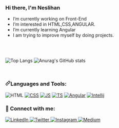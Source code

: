 ### Hi there, I'm Neslihan 


- I’m currently working on Front-End
- I’m interested in HTML,CSS,ANGULAR.  
- I’m currently learning Angular
- I am trying to improve myself by doing projects.
<br>
<br>

![Top Langs](https://github-readme-stats.vercel.app/api/top-langs/?username=Nslhnatasvr&layout=compact)
![Anurag's GitHub stats](https://github-readme-stats.vercel.app/api?username=Nslhnatasvr&theme=vue&show_icons=true)

<br>

<h3 dir="auto"><a id="user-content-languages-and-tools" class="anchor" aria-hidden="true" href="#languages-and-tools"><svg class="octicon octicon-link" viewBox="0 0 16 16" version="1.1" width="16" height="16" aria-hidden="true"><path fill-rule="evenodd" d="M7.775 3.275a.75.75 0 001.06 1.06l1.25-1.25a2 2 0 112.83 2.83l-2.5 2.5a2 2 0 01-2.83 0 .75.75 0 00-1.06 1.06 3.5 3.5 0 004.95 0l2.5-2.5a3.5 3.5 0 00-4.95-4.95l-1.25 1.25zm-4.69 9.64a2 2 0 010-2.83l2.5-2.5a2 2 0 012.83 0 .75.75 0 001.06-1.06 3.5 3.5 0 00-4.95 0l-2.5 2.5a3.5 3.5 0 004.95 4.95l1.25-1.25a.75.75 0 00-1.06-1.06l-1.25 1.25a2 2 0 01-2.83 0z"></path></svg></a>Languages and Tools:</h3>

<img src="https://camo.githubusercontent.com/103440c07d61dcd43adaf6508794f08def2e84f682b961c9bafedd31c8ed3d4f/68747470733a2f2f696d672e736869656c64732e696f2f62616467652f2d48544d4c2d3035313232413f7374796c653d666f722d7468652d6261646765266c6f676f3d48544d4c35266c6f676f436f6c6f723d453334463236" alt="HTML" data-canonical-src="https://img.shields.io/badge/-HTML-05122A?style=for-the-badge&amp;logo=HTML5&amp;logoColor=E34F26" style="max-width: 100%;"> <a target="_blank" rel="noopener noreferrer" href="https://camo.githubusercontent.com/b2e0e38ce4a6d350dc009cadf8fdaf165b1c508779b78cd1b638fc6a000554b2/68747470733a2f2f696d672e736869656c64732e696f2f62616467652f2d4353532d3035313232413f7374796c653d666f722d7468652d6261646765266c6f676f3d43535333266c6f676f436f6c6f723d323638464339"><img src="https://camo.githubusercontent.com/b2e0e38ce4a6d350dc009cadf8fdaf165b1c508779b78cd1b638fc6a000554b2/68747470733a2f2f696d672e736869656c64732e696f2f62616467652f2d4353532d3035313232413f7374796c653d666f722d7468652d6261646765266c6f676f3d43535333266c6f676f436f6c6f723d323638464339" alt="CSS" data-canonical-src="https://img.shields.io/badge/-CSS-05122A?style=for-the-badge&amp;logo=CSS3&amp;logoColor=268FC9" style="max-width: 100%;"></a> <a target="_blank" rel="noopener noreferrer" href="https://camo.githubusercontent.com/4a011b089314dbc7e1df54805d3c035685e57dc9cb686763c45dcce482b94b52/68747470733a2f2f696d672e736869656c64732e696f2f62616467652f2d4a6176617363726970742d3035313232413f7374796c653d666f722d7468652d6261646765266c6f676f3d6a617661736372697074"><img src="https://camo.githubusercontent.com/4a011b089314dbc7e1df54805d3c035685e57dc9cb686763c45dcce482b94b52/68747470733a2f2f696d672e736869656c64732e696f2f62616467652f2d4a6176617363726970742d3035313232413f7374796c653d666f722d7468652d6261646765266c6f676f3d6a617661736372697074" alt="JS" data-canonical-src="https://img.shields.io/badge/-Javascript-05122A?style=for-the-badge&amp;logo=javascript" style="max-width: 100%;"></a> <a target="_blank" rel="noopener noreferrer" href="https://camo.githubusercontent.com/d6c3af8db3e21d0efb064497a1491dc5754e0d9bba51cda855890307b84482b3/68747470733a2f2f696d672e736869656c64732e696f2f62616467652f547970655363726970742d3035313232413f7374796c653d666f722d7468652d6261646765266c6f676f3d74797065736372697074"><img src="https://camo.githubusercontent.com/d6c3af8db3e21d0efb064497a1491dc5754e0d9bba51cda855890307b84482b3/68747470733a2f2f696d672e736869656c64732e696f2f62616467652f547970655363726970742d3035313232413f7374796c653d666f722d7468652d6261646765266c6f676f3d74797065736372697074" alt="TS" data-canonical-src="https://img.shields.io/badge/TypeScript-05122A?style=for-the-badge&amp;logo=typescript" style="max-width: 100%;"></a> <a target="_blank" rel="noopener noreferrer" href="https://camo.githubusercontent.com/dccc429500567026199830d65e3d5db37e4aa19bf6da70ea30af0595adb66d4e/68747470733a2f2f696d672e736869656c64732e696f2f62616467652f2d416e67756c61722d3035313232413f7374796c653d666f722d7468652d6261646765266c6f676f3d616e67756c6172266c6f676f436f6c6f723d424430303245"><img src="https://camo.githubusercontent.com/dccc429500567026199830d65e3d5db37e4aa19bf6da70ea30af0595adb66d4e/68747470733a2f2f696d672e736869656c64732e696f2f62616467652f2d416e67756c61722d3035313232413f7374796c653d666f722d7468652d6261646765266c6f676f3d616e67756c6172266c6f676f436f6c6f723d424430303245" alt="Angular" data-canonical-src="https://img.shields.io/badge/-Angular-05122A?style=for-the-badge&amp;logo=angular&amp;logoColor=BD002E" style="max-width: 100%;"></a> <a target="_blank" rel="noopener noreferrer" href="https://camo.githubusercontent.com/d29ee11a205d8cda3f11dc7a25ddd5fd0d08c786df8b98d575f595a0684fcae8/68747470733a2f2f696d672e736869656c64732e696f2f62616467652f2d496e74656c6c696a2d3035313232413f7374796c653d666f722d7468652d6261646765266c6f676f3d696e74656c6c696a2d69646561266c6f676f436f6c6f723d434633423732"><img src="https://camo.githubusercontent.com/d29ee11a205d8cda3f11dc7a25ddd5fd0d08c786df8b98d575f595a0684fcae8/68747470733a2f2f696d672e736869656c64732e696f2f62616467652f2d496e74656c6c696a2d3035313232413f7374796c653d666f722d7468652d6261646765266c6f676f3d696e74656c6c696a2d69646561266c6f676f436f6c6f723d434633423732" alt="Intellij" data-canonical-src="https://img.shields.io/badge/-Intellij-05122A?style=for-the-badge&amp;logo=intellij-idea&amp;logoColor=CF3B72" style="max-width: 100%;"></a> 

### 📩 Connect with me:

 <a href="https://www.linkedin.com/in/neslihan-atasever-287952211/" rel="nofollow">
    <img src="https://camo.githubusercontent.com/d172f6a369d02965f3da49c760be13075d88c292531a454ff34a64f79fcb0e64/68747470733a2f2f696d672e736869656c64732e696f2f62616467652f6c696e6b6564696e2d2532333030373742352e7376673f267374796c653d666f722d7468652d6261646765266c6f676f3d6c696e6b6564696e266c6f676f436f6c6f723d776869746526636f6c6f723d303731413243" alt="LinkedIn" data-canonical-src="https://img.shields.io/badge/linkedin-%230077B5.svg?&amp;style=for-the-badge&amp;logo=linkedin&amp;logoColor=white&amp;color=071A2C" style="max-width: 100%;">
  </a>
 <a href="https://twitter.com/nslhnatasvr" rel="nofollow">
    <img src="https://camo.githubusercontent.com/27771a4aa7fe3d002a2da9bb569b957a1ffd2596d33f5f9f096873fa3afc0364/68747470733a2f2f696d672e736869656c64732e696f2f62616467652f747769747465722d2532333144413146322e7376673f267374796c653d666f722d7468652d6261646765266c6f676f3d74776974746572266c6f676f436f6c6f723d776869746526636f6c6f723d303731413243" alt="Twitter" data-canonical-src="https://img.shields.io/badge/twitter-%231DA1F2.svg?&amp;style=for-the-badge&amp;logo=twitter&amp;logoColor=white&amp;color=071A2C" style="max-width: 100%;">
  </a>
  <a href="https://instagram.com/nslhnatasvr" rel="nofollow">
    <img src="https://camo.githubusercontent.com/6f972f654ee28881f3224ce5431acc16918b7bedf3b392a0cdde216fca31db2c/68747470733a2f2f696d672e736869656c64732e696f2f62616467652f696e7374616772616d2d2532334534343035462e7376673f267374796c653d666f722d7468652d6261646765266c6f676f3d696e7374616772616d266c6f676f436f6c6f723d776869746526636f6c6f723d303731413243" alt="Instagram" data-canonical-src="https://img.shields.io/badge/instagram-%23E4405F.svg?&amp;style=for-the-badge&amp;logo=instagram&amp;logoColor=white&amp;color=071A2C" style="max-width: 100%;">
  </a>
  <a href="https://medium.com/@nslhnatasvrrrr" rel="nofollow">
    <img src="https://camo.githubusercontent.com/070fd09f8ffd360ff40e6c2112efb52e6285d65c87d3707e377a9f59f61bcd33/68747470733a2f2f696d672e736869656c64732e696f2f62616467652f6d656469756d2d2532333132313030452e7376673f267374796c653d666f722d7468652d6261646765266c6f676f3d6d656469756d266c6f676f436f6c6f723d776869746526636f6c6f723d303731413243" alt="Medium" data-canonical-src="https://img.shields.io/badge/medium-%2312100E.svg?&amp;style=for-the-badge&amp;logo=medium&amp;logoColor=white&amp;color=071A2C" style="max-width: 100%;">
  </a>

